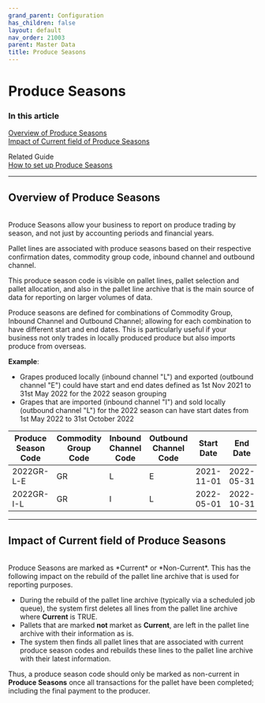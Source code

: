 ```yaml
---
grand_parent: Configuration
has_children: false
layout: default
nav_order: 21003
parent: Master Data
title: Produce Seasons
---
```


# Produce Seasons

### In this article

[Overview of Produce Seasons](#overview-of-produce-seasons)  
[Impact of Current field of Produce Seasons](#impact-of-current-field-of-produce-seasons)


Related Guide
<br/>
[How to set up Produce Seasons](/articles/Configuration/Master%20Data/Guides/How%20to%20set%20up%20Produce%20Seasons)

---
## Overview of Produce Seasons
<br/>
Produce Seasons allow your business to report on produce trading by season, and not just by accounting periods and financial years.

Pallet lines are associated with produce seasons based on their respective confirmation dates, commodity group code, inbound channel and outbound channel.

This produce season code is visible on pallet lines, pallet selection and pallet allocation, and also in the pallet line archive that is the main source of data for reporting on larger volumes of data.

Produce seasons are defined for combinations of Commodity Group, Inbound Channel and Outbound Channel; allowing for each combination to have different start and end dates. This is particularly useful if your business not only trades in locally produced produce but also imports produce from overseas.

**Example**:

* Grapes produced locally (inbound channel "L") and exported (outbound channel "E") could have start and end dates defined as 1st Nov 2021 to 31st May 2022 for the 2022 season grouping
* Grapes that are imported (inbound channel "I") and sold locally (outbound channel "L") for the 2022 season can have start dates from 1st May 2022 to 31st October 2022

| **Produce Season Code** | **Commodity Group Code** | **Inbound Channel Code** | **Outbound Channel Code** | **Start Date** | **End Date** |
| --- | --- | --- | --- | --- | --- |
| 2022GR-L-E | GR | L | E | 2021-11-01 | 2022-05-31 |
| 2022GR-I-L | GR | I | L | 2022-05-01 | 2022-10-31 |


---
## Impact of **Current** field of Produce Seasons
<br/>
Produce Seasons are marked as *Current* or *Non-Current*. This has the following impact on the rebuild of the pallet line archive that is used for reporting purposes.

* During the rebuild of the pallet line archive (typically via a scheduled job queue), the system first deletes all lines from the pallet line archive where **Current** is TRUE.
* Pallets that are marked **not** market as **Current**, are left in the pallet line archive with their information as is.
* The system then finds all pallet lines that are associated with current produce season codes and rebuilds these lines to the pallet line archive with their latest information.

Thus, a produce season code should only be marked as non-current in **Produce Seasons** once all transactions for the pallet have been completed; including the final payment to the producer.

